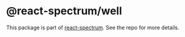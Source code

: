 # @react-spectrum/well

This package is part of [react-spectrum](https://github.com/adobe-private/react-spectrum-v3). See the repo for more details.
